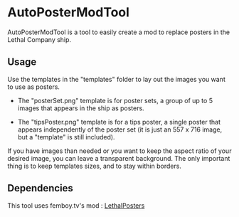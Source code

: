 # AutoPosterModTool

AutoPosterModTool is a tool to easily create a mod to replace posters in the Lethal Company ship.

## Usage

Use the templates in the "templates" folder to lay out the images you want to use as posters.

- The "posterSet.png" template is for poster sets, a group of up to 5 images that appears in the ship as posters.

- The "tipsPoster.png" template is for a tips poster, a single poster that appears independently of the poster set (it is just an 557 x 716 image, but a "template" is still included).

If you have images than needed or you want to keep the aspect ratio of your desired image, you can leave a transparent background. The only important thing is to keep templates sizes, and to stay within borders.


## Dependencies

This tool uses femboy.tv's mod : [LethalPosters](https://github.com/femboytv-lc/LC_LethalPosters)
